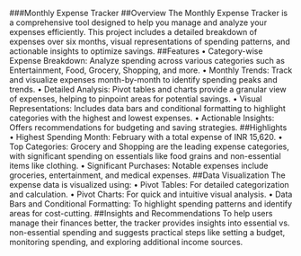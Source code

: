 ###Monthly Expense Tracker
##Overview
The Monthly Expense Tracker is a comprehensive tool designed to help you manage and analyze your expenses efficiently. This project includes a detailed breakdown of expenses over six months, visual representations of spending patterns, and actionable insights to optimize savings.
##Features
•	Category-wise Expense Breakdown: Analyze spending across various categories such as Entertainment, Food, Grocery, Shopping, and more.
•	Monthly Trends: Track and visualize expenses month-by-month to identify spending peaks and trends.
•	Detailed Analysis: Pivot tables and charts provide a granular view of expenses, helping to pinpoint areas for potential savings.
•	Visual Representations: Includes data bars and conditional formatting to highlight categories with the highest and lowest expenses.
•	Actionable Insights: Offers recommendations for budgeting and saving strategies.
##Highlights
•	Highest Spending Month: February with a total expense of INR 15,620.
•	Top Categories: Grocery and Shopping are the leading expense categories, with significant spending on essentials like food grains and non-essential items like clothing.
•	Significant Purchases: Notable expenses include groceries, entertainment, and medical expenses.
##Data Visualization
The expense data is visualized using:
•	Pivot Tables: For detailed categorization and calculation.
•	Pivot Charts: For quick and intuitive visual analysis.
•	Data Bars and Conditional Formatting: To highlight spending patterns and identify areas for cost-cutting.
##Insights and Recommendations
To help users manage their finances better, the tracker provides insights into essential vs. non-essential spending and suggests practical steps like setting a budget, monitoring spending, and exploring additional income sources.


